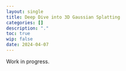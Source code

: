 ```yaml
---
layout: single
title: Deep Dive into 3D Gaussian Splatting
categories: []
description: "."
toc: true
wip: false
date: 2024-04-07
---
```


Work in progress.